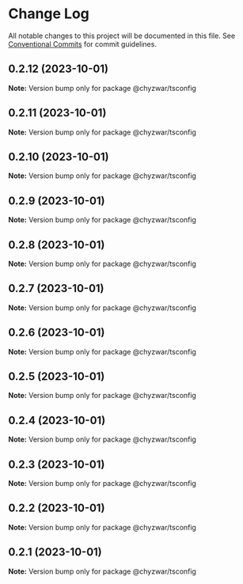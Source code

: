 # Change Log

All notable changes to this project will be documented in this file.
See [Conventional Commits](https://conventionalcommits.org) for commit guidelines.

## 0.2.12 (2023-10-01)

**Note:** Version bump only for package @chyzwar/tsconfig





## 0.2.11 (2023-10-01)

**Note:** Version bump only for package @chyzwar/tsconfig





## 0.2.10 (2023-10-01)

**Note:** Version bump only for package @chyzwar/tsconfig





## 0.2.9 (2023-10-01)

**Note:** Version bump only for package @chyzwar/tsconfig





## 0.2.8 (2023-10-01)

**Note:** Version bump only for package @chyzwar/tsconfig





## 0.2.7 (2023-10-01)

**Note:** Version bump only for package @chyzwar/tsconfig





## 0.2.6 (2023-10-01)

**Note:** Version bump only for package @chyzwar/tsconfig





## 0.2.5 (2023-10-01)

**Note:** Version bump only for package @chyzwar/tsconfig





## 0.2.4 (2023-10-01)

**Note:** Version bump only for package @chyzwar/tsconfig





## 0.2.3 (2023-10-01)

**Note:** Version bump only for package @chyzwar/tsconfig





## 0.2.2 (2023-10-01)

**Note:** Version bump only for package @chyzwar/tsconfig





## 0.2.1 (2023-10-01)

**Note:** Version bump only for package @chyzwar/tsconfig
